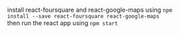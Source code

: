install react-foursquare and react-google-maps using
<code>npm install --save react-foursquare react-google-maps</code><br/>
then run the react app using <code>npm start</code>
